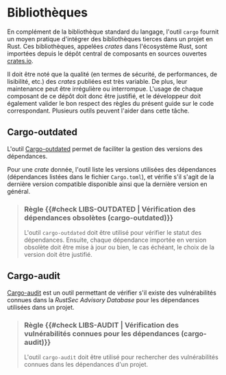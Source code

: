 # Bibliothèques

En complément de la bibliothèque standard du langage, l'outil `cargo` fournit un
moyen pratique d'intégrer des bibliothèques tierces dans un projet en Rust. Ces
bibliothèques, appelées *crates* dans l'écosystème Rust, sont importées depuis
le dépôt central de composants en sources ouvertes [crates.io](https://crates.io).

Il doit être noté que la qualité (en termes de sécurité, de performances, de
lisibilité, etc.) des *crates* publiées est très variable. De plus, leur
maintenance peut être irrégulière ou interrompue. L'usage de chaque composant
de ce dépôt doit donc être justifié, et le développeur doit également valider le
bon respect des règles du présent guide sur le code correspondant. Plusieurs
outils peuvent l'aider dans cette tâche.

## Cargo-outdated

L'outil [Cargo-outdated] permet de faciliter la gestion des versions des
dépendances.

Pour une *crate* donnée, l'outil liste les versions utilisées des dépendances
(dépendances listées dans le fichier `Cargo.toml`), et vérifie s'il s'agit de la
dernière version compatible disponible ainsi que la dernière version en général.

> ### Règle {{#check LIBS-OUTDATED | Vérification des dépendances obsolètes (cargo-outdated)}}
>
> L'outil `cargo-outdated` doit être utilisé pour vérifier le statut des
> dépendances. Ensuite, chaque dépendance importée en version obsolète doit
> être mise à jour ou bien, le cas échéant, le choix de la version doit être
> justifié.

[cargo-outdated]: https://github.com/kbknapp/cargo-outdated

## Cargo-audit

[Cargo-audit] est un outil permettant de vérifier s'il existe des vulnérabilités
connues dans la *RustSec Advisory Database* pour les dépendances utilisées dans
un projet.

> ### Règle {{#check LIBS-AUDIT | Vérification des vulnérabilités connues pour les dépendances (cargo-audit)}}
>
> L'outil `cargo-audit` doit être utilisé pour rechercher des vulnérabilités
> connues dans les dépendances d'un projet.

[cargo-audit]: https://github.com/RustSec/cargo-audit

<!-- ## Code *unsafe* dans les bibliothèques -->

<!--
<mark>TODO</mark>: les blocs de code `unsafe` sont discutés dans le chapitre 
suivant. Le développeur a besoin de s'assurer que ces types de blocs ne sont pas
mal utilisés dans les dépendances de son projet.
-->

<!--
> ### Recommandation {{#check LIBS-UNSAFE | Vérification du code *unsafe* dans les dépendances}}
>
> <mark>TODO</mark>: vérifier qu'il n'y a pas de bloc `unsafe` dans les
> dépendances (à l'aide d'un outil ?).
-->
